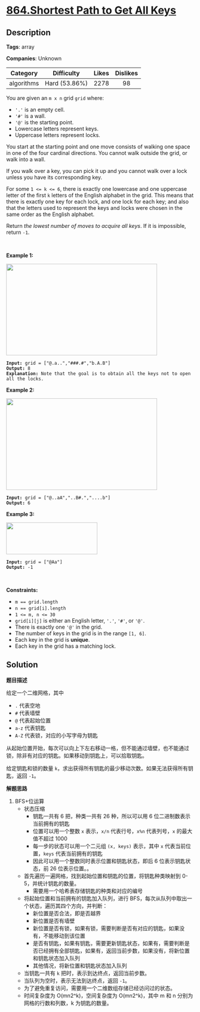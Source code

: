 # [864.Shortest Path to Get All Keys](https://leetcode.com/problems/shortest-path-to-get-all-keys/description/)

## Description

**Tags**: array

**Companies**: Unknown

|  Category  |  Difficulty   | Likes | Dislikes |
| :--------: | :-----------: | :---: | :------: |
| algorithms | Hard (53.86%) | 2278  |    98    |

<p>You are given an <code>m x n</code> grid <code>grid</code> where:</p>
<ul>
  <li><code>&#39;.&#39;</code> is an empty cell.</li>
  <li><code>&#39;#&#39;</code> is a wall.</li>
  <li><code>&#39;@&#39;</code> is the starting point.</li>
  <li>Lowercase letters represent keys.</li>
  <li>Uppercase letters represent locks.</li>
</ul>
<p>You start at the starting point and one move consists of walking one space in one of the four cardinal directions. You cannot walk outside the grid, or walk into a wall.</p>
<p>If you walk over a key, you can pick it up and you cannot walk over a lock unless you have its corresponding key.</p>
<p>For some <code><font face="monospace">1 &lt;= k &lt;= 6</font></code>, there is exactly one lowercase and one uppercase letter of the first <code>k</code> letters of the English alphabet in the grid. This means that there is exactly one key for each lock, and one lock for each key; and also that the letters used to represent the keys and locks were chosen in the same order as the English alphabet.</p>
<p>Return <em>the lowest number of moves to acquire all keys</em>. If it is impossible, return <code>-1</code>.</p>
<p>&nbsp;</p>
<p><strong class="example">Example 1:</strong></p>
<img alt="" src="https://assets.leetcode.com/uploads/2021/07/23/lc-keys2.jpg" style="width: 404px; height: 245px;" />
<pre><code><strong>Input:</strong> grid = [&quot;@.a..&quot;,&quot;###.#&quot;,&quot;b.A.B&quot;]
<strong>Output:</strong> 8
<strong>Explanation:</strong> Note that the goal is to obtain all the keys not to open all the locks.</code></pre>
<p><strong class="example">Example 2:</strong></p>
<img alt="" src="https://assets.leetcode.com/uploads/2021/07/23/lc-key2.jpg" style="width: 404px; height: 245px;" />
<pre><code><strong>Input:</strong> grid = [&quot;@..aA&quot;,&quot;..B#.&quot;,&quot;....b&quot;]
<strong>Output:</strong> 6</code></pre>
<p><strong class="example">Example 3:</strong></p>
<img alt="" src="https://assets.leetcode.com/uploads/2021/07/23/lc-keys3.jpg" style="width: 244px; height: 85px;" />
<pre><code><strong>Input:</strong> grid = [&quot;@Aa&quot;]
<strong>Output:</strong> -1</code></pre>
<p>&nbsp;</p>
<p><strong>Constraints:</strong></p>
<ul>
  <li><code>m == grid.length</code></li>
  <li><code>n == grid[i].length</code></li>
  <li><code>1 &lt;= m, n &lt;= 30</code></li>
  <li><code>grid[i][j]</code> is either an English letter, <code>&#39;.&#39;</code>, <code>&#39;#&#39;</code>, or <code>&#39;@&#39;</code>.&nbsp;</li>
  <li>There is exactly one&nbsp;<code>&#39;@&#39;</code>&nbsp;in the grid.</li>
  <li>The number of keys in the grid is in the range <code>[1, 6]</code>.</li>
  <li>Each key in the grid is <strong>unique</strong>.</li>
  <li>Each key in the grid has a matching lock.</li>
</ul>

## Solution

**题目描述**

给定一个二维网格，其中

- `.` 代表空地
- `#` 代表墙壁
- `@` 代表起始位置
- `a-z` 代表钥匙
- `A-Z` 代表锁，对应的小写字母为钥匙

从起始位置开始，每次可以向上下左右移动一格，但不能通过墙壁，也不能通过锁，除非有对应的钥匙。如果移动到钥匙上，可以拾取钥匙。

给定钥匙和锁的数量 `k`，求出获得所有钥匙的最少移动次数。如果无法获得所有钥匙，返回 `-1`。

**解题思路**

1. BFS+位运算
   - 状态压缩
     - 钥匙一共有 6 把，种类一共有 26 种，所以可以用 6 位二进制数表示当前拥有的钥匙
     - 位置可以用一个整数 `x` 表示，`x/n` 代表行号，`x%n` 代表列号，`x` 的最大值不超过 1000
     - 每一步的状态可以用一个二元组 `(x, keys)` 表示，其中 `x` 代表当前位置，`keys` 代表当前拥有的钥匙
     - 因此可以用一个整数同时表示位置和钥匙状态，即后 6 位表示钥匙状态，前 26 位表示位置。。
   - 首先遍历一遍网格，找到起始位置和钥匙的位置，将钥匙种类映射到 0-5，并统计钥匙的数量。
     - 需要用一个哈希表存储钥匙的种类和对应的编号
   - 将起始位置和当前拥有的钥匙加入队列，进行 BFS，每次从队列中取出一个状态，遍历其四个方向，并判断：
     - 新位置是否合法，即是否越界
     - 新位置是否有墙壁
     - 新位置是否有锁，如果有锁，需要判断是否有对应的钥匙，如果没有，不能移动到该位置
     - 是否有钥匙，如果有钥匙，需要更新钥匙状态，如果有，需要判断是否已经拥有全部钥匙，如果有，返回当前步数，如果没有，将新位置和钥匙状态加入队列
     - 其他情况，将新位置和钥匙状态加入队列
   - 当钥匙一共有 `k` 把时，表示到达终点，返回当前步数。
   - 当队列为空时，表示无法到达终点，返回 `-1`。
   - 为了避免重复访问，需要用一个二维数组存储已经访问过的状态。
   - 时间复杂度为 O(mn2^k)，空间复杂度为 O(mn2^k)，其中 m 和 n 分别为网格的行数和列数，k 为钥匙的数量。
